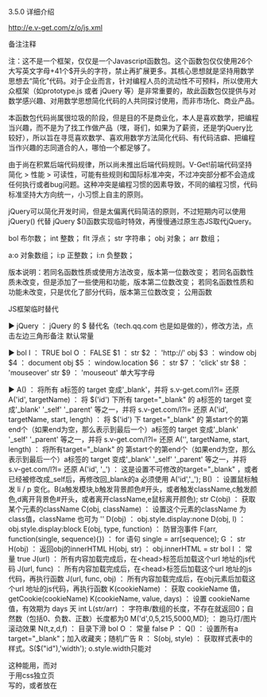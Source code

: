 3.5.0 详细介绍 

http://e.v-get.com/z/o/js.xml

备注注释

注：这不是一个框架，仅仅是一个Javascript函数包。这个函数包仅仅使用26个大写英文字母+41个$开头的字符，禁止再扩展更多。其核心思想就是坚持用数学思想去“简化”代码。对于企业而言，针对编程人员的流动性不可预料，所以使用大众框架（如prototype.js 或者 jQuery 等）是非常重要的，故此函数包仅提供与对数学感兴趣、对用数学思想简化代码的人共同探讨使用，而非市场化、商业产品。

本函数包代码尚属很垃圾的阶段，但是目的不是商业化，本人是喜欢数学，把编程当兴趣，而不是为了找工作做产品（嘿，哥们，如果为了薪资，还是学jQuery比较好），所以旨在寻觅喜欢数学、喜欢用数学方法简化代码、有代码洁癖、把编程当作兴趣的志同道合的人，哪怕一个都足够了。

由于尚在积累后端代码规律，所以尚未推出后端代码规则。V-Get!前端代码坚持 简化 > 性能 > 可读性，可能有些规则和国际标准冲突，不过冲突部分都不会造成任何执行或者bug问题。这种冲突是编程习惯的因素导致，不同的编程习惯，代码标准坚持大方向统一，小习惯上自主的原则。

jQuery可以简化开发时间，但是太偏离代码简洁的原则，不过短期内可以使用 jQuery() 代替 jQuery $()函数实现临时特效，再慢慢通过原生态JS取代jQuery。

bol 布尔数； int 整数； flt 浮点； str 字符串； obj 对象； arr 数组；

a:o 对象数组； i:p 正整数； i:n 负整数；

版本说明：若同名函数性质或使用方法改变，版本第一位数改变；
若同名函数性质未改变，但是添加了一些使用和功能，版本第二位数改变；
若同名函数性质和功能未改变，只是优化了部分代码，版本第三位数改变；
公用函数

JS框架临时替代

▶
jQuery ： jQuery 的 $ 替代名（tech.qq.com 也是如是做的），修改方法，点击左边三角形备注
默认常量

▶
bol I ： TRUE
bol O ： FALSE
$1 ：
str $2 ： 'http://'
obj $3 ： window
obj $4 ： document
obj $5 ： window.location
$6 ：
str $7 ： 'click'
str $8 ： 'mouseover'
str $9 ： 'mouseout'
单大写字母

▶
A() ： 将所有 a标签的 target 变成'_blank'，并将 s.v-get.com/l?l= 还原
A('id', targetName) ： 将 $('id') 下所有 target="_blank" 的 a标签的 target 变成'_blank' '_self' '_parent' 等之一，并将 s.v-get.com/l?l= 还原
A('id', targetName, start, length) ： 将 $('id') 下 target="_blank" 的 第start个的第end个（如果end为空，那么表示到最后一个）a标签的 target 变成'_blank' '_self' '_parent' 等之一，并将 s.v-get.com/l?l= 还原
A('', targetName, start, length) ： 将所有target="_blank" 的 第start个的第end个（如果end为空，那么表示到最后一个）a标签的 target 变成'_blank' '_self' '_parent' 等之一，并将 s.v-get.com/l?l= 还原
A('id', '_') ： 这是设置不可修改的target="_blank" ，或者已经被修改成_self后，再修改回_blank的a 必须使用 A('id','_');
B() ： 设置鼠标触发 li / p 变化。B(a触发模块,b触发背景颜色#开头，或者触发className,c触发颜色,d离开背景色#开头，或者离开className,e鼠标离开颜色);
str C(obj) ： 获取某个元素的className
C(obj, className) ： 设置这个元素的className 为 class值，className 也可为 ''
D(obj) ： obj.style.display:none
D(obj, I) ： obj.style.display:block
E(obj, type, function) ： 防冒泡事件
F(arr, function(single, sequence){}) ： for 语句 single = arr[sequence);
G ：
str H(obj) ： 返回obj的innerHTML
H(obj, str) ： obj.innerHTML = str
bol I ： 常量 true
J(url) ： 所有内容加载完成后，在<head>标签后加载这个url 地址的js代码
J(url, func) ： 所有内容加载完成后，在<head>标签后加载这个url 地址的js代码，再执行函数
J(url, func, obj) ： 所有内容加载完成后，在obj元素后加载这个url 地址的js代码，再执行函数
K(cookieName) ： 获取 cookieName 值，getCookie(cookieName)
K(cookieName, value, days) ： 设置 cookieName 值，有效期为 days 天
int L(str/arr) ： 字符串/数组的长度，不存在就返回0；自然数（包括0、负数、正数）长度都为0
M('d',0,5,215,5000,MD); ： 跑马灯/图片滚动效果
N(t,z,d,f) ： 目录下滑
bol O ： 常量 false
P ：
Q() ： 设置所有a target="_blank"；加入收藏夹；随机广告
R ：
S(obj, style) ： 获取样式表中的样式。S($("id"),'width'); o.style.width只能对 <div style="width:100px">这种能用，而对于用css独立页写的，或者放在<style>里面的，都无法使用
T(str) ： 判断str是否为（自然数、字符串、小数、【有值】array、存在的对象、有值类、布尔TRUE）
T(str, int:type) ： 判断str类型是不是 [0:'',1:'undefined',2:'boolean',3:'number',4:'string',5:'object',6:'function'][type]；若type为0，那么就是用上面的T(str)判断，如果为负数，就永远为false
U ：
V ：
W ：
X ：
Y ：
Z(html) ： 弹出一个id="z" ，内容为html的悬浮框
$

▶
obj $('id') ： 返回单个id对象，document.getElementById('id')
a:o $('^tag') ： 返回所有tag标签的对象数组，document.getElementsByTagName('tag')
a:o $('^*') ： 返回所有标签的对象数组，document.getElementsByTagName('*')
a:o $('.className') ： 返回所有class="className"的对象数组
a:o $('^tag.className') ： 返回所有tag标签的class="className"的对象数组
a:o $('id^tag') / $('^tag.className', $('id')) ： 返回id对象下所有tag标签的对象数组，document.getElementById('id').getElementsByTagName('tag')
a:o $('^tag', obj) ： 返回obj【如$('id')/$('^div')[0]】对象下所有tag标签的对象数组，document.getElementById('id').getElementsByTagName('tag')
a:o $('id^tag.className') / $('^tag.className', obj) ： 返回id对象下所有tag标签的class="className"的对象数组
$+小写字母

▶
$a ：
$b(obj, x, y) ： 设置这个元素背景位置为 background-positon:x,y
$c ：
$d ：
$e(bool) ： ie= i chrome=c firefox=f opera=o safari=s，没有b就是整数版本，比如 i9 i8 i6 c24 有b，就是具体版本 i9.0 i8.0 i6.0 c24.0.1312.57
$f ：
$g(obj, attribute) ： 获取 obj的 attribute值
$g(obj, attribute, value) ： 设置obj的 attribute值，value可以为（自然数[含0]、""、字符串）
$h ：
$i(num) ： 将负数、字符串转换成整数，如果num未指定，返回0
$j ：
str $k(str) ：获取当前链接 location.search 如 v-get.com/s?l=1&k=%E6%88%91%E7%88%B1%E4%BD%A0 的某个参数 $k("k") 返回 我爱你，$k("l) 返回 1
str $k(str, true) ： 获取当前链接 location.search 如 v-get.com/s?l=1&k=我爱你 的某个参数 $k("k") 返回 $k("k",I); 返回 decodeURI("我爱你") 即 “%E6%88%91%E7%88%B1%E4%BD%A0”
str $k(str, bol, url) ： 返回链接url的上述参数；$k("sk",O,"s?sk=E维科技"); 返回 “E维科技”； $k("sk",I,"s?sk=E维科技"); 返回“E%E7%BB%B4%E7%A7%91%E6%8A%80”
str $l(str) ： 返回str.toLowerCase()
str $l(url, true) ： 获取一个链接的域名；$l("e.v-get.com"); 返回 v-get.com
int $m(obj) ： 返回obj含边框的高的高度， 返回整数，而 $S(obj,"height")返回含 px的字符串
int $m(obj, TRUE) ： 返回obj含边框的宽的宽度，返回整数，而 $S(obj,"width")返回含 px的字符串
$n ：
$o(str) ： clearTimeout(str)
$o(str, TRUE) ： clearIntervale(str)
$o(func, time) ： setTimeout(func, time)
$o(func, time, true) ： setInterval(func,time)
arr $p(str, splits) ： str.split(splits);
$q ：
str $r(str, replace_pattern, replaceto) ： str.replace(replace_pattern, replaceto) 【并且已经先将 [\n\r] 等换行符替换掉了】
$s(arr) ： 返回数组arr中，随机一个元素
str $s(str,int:start,int:length) ： str.substr(start,length); 没有指定length就截取到尾部，如果start为0，从头开始；为负数，就是从倒数第start截取到尾部；$s('123456789',-2) = '89'
$t ：
$u ：
$v ：
$w ：
$x(str, chrs_search, int:start) ： 从start位字符开始，查找chars_search字符/串，找到返回找到位置，没找到返回-1；str.indexOf(chrs_search, start||0)
$y ：
$z ：
$+大写字母

▶
$A(url, vars, obj) ： $A("a.php","3342&sk=js",$("ajax"));Ajax Post，ajax会出现跨域问题。vars 默认传递 'v='+vars; 如果传递多个值，vars 可以是 123&b=3423&c=33…… 获得post返回输出值之后，写入 obj
$A(url, vars, false, func(h){}) ：var fun=function(h){alert(h);};$A("a.php","3342&sk=js",O,【function(h){alert(h);} 或者 fun(h)】);这里函数里面的h是post传递之后返回输出值，这里不会预先输出，而是可以再设置直接传递一个返回值的函数
$A(url, vars, obj, func(h){}) ：将返回值输出在obj中，并执行带这个输出值h的函数
$B ：
$C(tagName="div", id=idName/class=className, str, position_obj=document.body) ： $C("span","id=love","I Love You..."); 创建一个id=idName或class=className的tagName标签，并将str作为其innerHTML，【并且返回这个创建的元素obj】 $C(O,"id=love","love"); 在document.body后创建一个 <div id="love">love</div>，而且可以使用obj操作这个元素；var obj=$C("script");
$D(obj, ) ： $D(a外面的id,显示区的tagName,是否有class ，默认 id=?da cda class=?d 或者 id=?d ?do
$E ：
$F ：
$G ：
$H ：
$I ：
$J ：
$K(obj, strs) ： $K($("id"),"上海市,北京市");批量替换用逗号隔开的关键词为红色
str $L(url) ： 将非本站域名下的网址改变成s.v-get.com/l?l=
$M ：
$N ：
$O ：
$P ：
$Q ：
$R ：
$S() ：
$T ：
$U ：
$V ：
$W ：
$X ：
$Y ：
$Z ：
